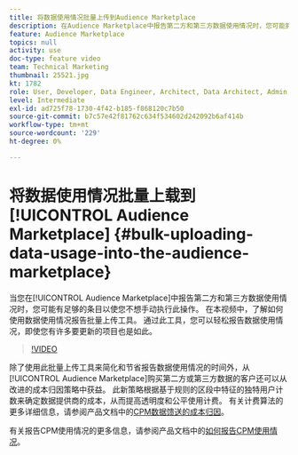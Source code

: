 ```yaml
---
title: 将数据使用情况批量上传到Audience Marketplace
description: 在Audience Marketplace中报告第二方和第三方数据使用情况时，您可能拥有足够的条目，以便不希望手动执行此操作。 在本视频中，您将了解如何使用数据使用情况报告批量上传工具，以便能够轻松报告数据使用情况，即使您有许多项目要更新。
feature: Audience Marketplace
topics: null
activity: use
doc-type: feature video
team: Technical Marketing
thumbnail: 25521.jpg
kt: 1782
role: User, Developer, Data Engineer, Architect, Data Architect, Admin, Leader
level: Intermediate
exl-id: ad725f78-1730-4f42-b185-f868120c7b50
source-git-commit: b7c57e42f81762c634f534602d242092b6af414b
workflow-type: tm+mt
source-wordcount: '229'
ht-degree: 0%

---
```


# 将数据使用情况批量上载到[!UICONTROL Audience Marketplace] {#bulk-uploading-data-usage-into-the-audience-marketplace}

当您在[!UICONTROL Audience Marketplace]中报告第二方和第三方数据使用情况时，您可能有足够的条目以使您不想手动执行此操作。 在本视频中，了解如何使用数据使用情况报告批量上传工具。 通过此工具，您可以轻松报告数据使用情况，即使您有许多要更新的项目也是如此。

>[!VIDEO](https://video.tv.adobe.com/v/33355/?quality=12&captions=chi_hans)

除了使用此批量上传工具来简化和节省报告数据使用情况的时间外，从[!UICONTROL Audience Marketplace]购买第二方或第三方数据的客户还可以从改进的成本归因策略中获益。 此新策略根据基于规则的区段中特征的独特用户计数来确定数据提供商的成本，从而提高透明度和公平使用计费。
有关计费算法的更多详细信息，请参阅产品文档中的[CPM数据馈送的成本归因](https://experiencecloud.adobe.com/resources/help/zh_CN/aam/marketplace_cpm_billing.html)。

有关报告CPM使用情况的更多信息，请参阅产品文档中的[如何报告CPM使用情况](https://experiencecloud.adobe.com/resources/help/zh_CN/aam/t_marketplace_report_cpm_usage.html)。
